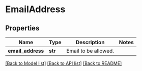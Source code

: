 # EmailAddress

## Properties
Name | Type | Description | Notes
------------ | ------------- | ------------- | -------------
**email_address** | **str** | Email to be allowed. | 

[[Back to Model list]](../README.md#documentation-for-models) [[Back to API list]](../README.md#documentation-for-api-endpoints) [[Back to README]](../README.md)


